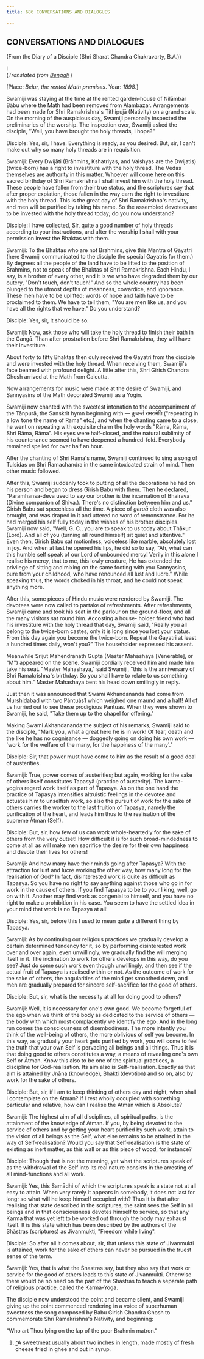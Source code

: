 ```yaml
---
title: 686 CONVERSATIONS AND DIALOGUES

---
```

  

## CONVERSATIONS AND DIALOGUES

(From the Diary of a Disciple (Shri Sharat Chandra Chakravarty, B.A.))

I  
(*Translated from [Bengali](swami_shishya_13e7_01.pdf)* )

\[Place: *Belur, the rented Math premises*. Year: *1898*.\]

Swamiji was staying at the time at the rented garden-house of Nilāmbar
Bābu where the Math had been removed from Alambazar. Arrangements had
been made for Shri Ramakrishna's Tithipujā (Nativity) on a grand scale.
On the morning of the auspicious day, Swamiji personally inspected the
preliminaries of the worship. The inspection over, Swamiji asked the
disciple, "Well, you have brought the holy threads, I hope?"

Disciple: Yes, sir, I have. Everything is ready, as you desired. But,
sir, I can't make out why so many holy threads are in requisition.

Swamiji: Every Dwijāti (Brāhmins, Kshatriyas, and Vaishyas are the
Dwijatis) (twice-born) has a right to investiture with the holy thread.
The Vedas themselves are authority in this matter. Whoever will come
here on this sacred birthday of Shri Ramakrishna I shall invest him with
the holy thread. These people have fallen from their true status, and
the scriptures say that after proper expiation, those fallen in the way
earn the right to investiture with the holy thread. This is the great
day of Shri Ramakrishna's nativity, and men will be purified by taking
his name. So the assembled devotees are to be invested with the holy
thread today; do you now understand?

Disciple: I have collected, Sir, quite a good number of holy threads
according to your instructions, and after the worship I shall with your
permission invest the Bhaktas with them.

Swamiji: To the Bhaktas who are not Brahmins, give this Mantra of
Gāyatri (here Swamiji communicated to the disciple the special Gayatris
for them.) By degrees all the people of the land have to be lifted to
the position of Brahmins, not to speak of the Bhaktas of Shri
Ramakrishna. Each Hindu, I say, is a brother of every other, and it is
we who have degraded them by our outcry, "Don't touch, don't touch!" And
so the whole country has been plunged to the utmost depths of meanness,
cowardice, and ignorance. These men have to be uplifted; words of hope
and faith have to be proclaimed to them. We have to tell them, "You are
men like us, and you have all the rights that we have." Do you
understand?

Disciple: Yes, sir, it should be so.

Swamiji: Now, ask those who will take the holy thread to finish their
bath in the Gangā. Than after prostration before Shri Ramakrishna, they
will have their investiture.

About forty to fifty Bhaktas then duly received the Gayatri from the
disciple and were invested with the holy thread. When receiving them,
Swamiji's face beamed with profound delight. A little after this, Shri
Girish Chandra Ghosh arrived at the Math from Calcutta.

Now arrangements for music were made at the desire of Swamiji, and
Sannyasins of the Math decorated Swamiji as a Yogin.

Swamiji now chanted with the sweetest intonation to the accompaniment of
the Tānpurā, the Sanskrit hymn beginning with — कुजन्तं
रामरामेति ("repeating in a low tone the name of Rama" etc.), and when
the chanting came to a close, he went on repeating with exquisite charm
the holy words "Rāma, Rāma, Shri Rāma, Rāma". His eyes were half-closed,
and the natural sublimity of his countenance seemed to have deepened a
hundred-fold. Everybody remained spelled for over half an hour.

After the chanting of Shri Rama's name, Swamiji continued to sing a song
of Tulsidas on Shri Ramachandra in the same intoxicated strain of mind.
Then other music followed.

After this, Swamiji suddenly took to putting of all the decorations he
had on his person and began to dress Girish Babu with them. Then he
declared, "Paramhansa-deva used to say our brother is the incarnation of
Bhairava (Divine companion of Shiva.). There's no distinction between
him and us." Girish Babu sat speechless all the time. A piece of *geruā*
cloth was also brought, and was draped in it and uttered no word of
remonstrance. For he had merged his self fully today in the wishes of
his brother disciples. Swamiji now said, "Well, G. C., you are to speak
to us today about Thākur (Lord). And all of you (turning all round
himself) sit quiet and attentive." Even then, Girish Babu sat
motionless, voiceless like marble, absolutely lost in joy. And when at
last he opened his lips, he did so to say, "Ah, what can this humble
self speak of our Lord of unbounded mercy! Verily in this alone I
realise his mercy, that to me, this lowly creature, He has extended the
privilege of sitting and mixing on the same footing with you Sannyasins,
pure from your childhood, who have renounced all lust and lucre." While
speaking thus, the words choked in his throat, and he could not speak
anything more.

After this, some pieces of Hindu music were rendered by Swamiji. The
devotees were now called to partake of refreshments. After refreshments,
Swamiji came and took his seat in the parlour on the ground-floor, and
all the many visitors sat round him. Accosting a house- holder friend
who had his investiture with the holy thread that day, Swamiji said,
"Really you all belong to the twice-born castes, only it is long since
you lost your status. From this day again you become the twice-born.
Repeat the Gayatri at least a hundred times daily, won't you?" The
householder expressed his assent.

Meanwhile Srijut Mahendranath Gupta (Master Mahāshaya \[Venerable\], or
"M") appeared on the scene. Swamiji cordially received him and made him
take his seat. "Master Mahashaya," said Swamiji, "this is the
anniversary of Shri Ramakrishna's birthday. So you shall have to relate
to us something about him." Master Mahashaya bent his head down
smilingly in reply.

Just then it was announced that Swami Akhandananda had come from
Murshidabad with two Pāntuās[1](#fn1) which weighed one maund and a
half! All of us hurried out to see these prodigious Pantuas. When they
were shown to Swamiji, he said, "Take them up to the chapel for
offering."

Making Swami Akhandananda the subject of his remarks, Swamiji said to
the disciple, "Mark you, what a great hero he is in work! Of fear, death
and the like he has no cognisance — doggedly going on doing his own work
— 'work for the welfare of the many, for the happiness of the many'."

Disciple: Sir, that power must have come to him as the result of a good
deal of austerities.

Swamiji: True, power comes of austerities; but again, working for the
sake of others itself constitutes Tapasyā (practice of austerity). The
karma-yogins regard work itself as part of Tapasya. As on the one hand
the practice of Tapasya intensifies altruistic feelings in the devotee
and actuates him to unselfish work, so also the pursuit of work for the
sake of others carries the worker to the last fruition of Tapasya,
namely the purification of the heart, and leads him thus to the
realisation of the supreme Âtman (Self).

Disciple: But, sir, how few of us can work whole-heartedly for the sake
of others from the very outset! How difficult it is for such
broad-mindedness to come at all as will make men sacrifice the desire
for their own happiness and devote their lives for others!

Swamiji: And how many have their minds going after Tapasya? With the
attraction for lust and lucre working the other way, how many long for
the realisation of God? In fact, disinterested work is quite as
difficult as Tapasya. So you have no right to say anything against those
who go in for work in the cause of others. If you find Tapasya to be to
your liking, well, go on with it. Another may find work as congenial to
himself, and you have no right to make a prohibition in his case. You
seem to have the settled idea in your mind that work is no Tapasya at
all!

Disciple: Yes, sir, before this I used to mean quite a different thing
by Tapasya.

Swamiji: As by continuing our religious practices we gradually develop a
certain determined tendency for it, so by performing disinterested work
over and over again, even unwillingly, we gradually find the will
merging itself in it. The inclination to work for others develops in
this way, do you see? Just do some such work even though unwillingly,
and then see if the actual fruit of Tapasya is realised within or not.
As the outcome of work for the sake of others, the angularities of the
mind get smoothed down, and men are gradually prepared for sincere
self-sacrifice for the good of others.

Disciple: But, sir, what is the necessity at all for doing good to
others?

Swamiji: Well, it is necessary for one's own good. We become forgetful
of the ego when we think of the body as dedicated to the service of
others — the body with which most complacently we identify the ego. And
in the long run comes the consciousness of disembodiness. The more
intently you think of the well-being of others, the more oblivious of
self you become. In this way, as gradually your heart gets purified by
work, you will come to feel the truth that your own Self is pervading
all beings and all things. Thus it is that doing good to others
constitutes a way, a means of revealing one's own Self or Âtman. Know
this also to be one of the spiritual practices, a discipline for
God-realisation. Its aim also is Self-realisation. Exactly as that aim
is attained by Jnāna (knowledge), Bhakti (devotion) and so on, also by
work for the sake of others.

Disciple: But, sir, if I am to keep thinking of others day and night,
when shall I contemplate on the Atman? If I rest wholly occupied with
something particular and relative, how can I realise the Atman which is
Absolute?

Swamiji: The highest aim of all disciplines, all spiritual paths, is the
attainment of the knowledge of Atman. If you, by being devoted to the
service of others and by getting your heart purified by such work,
attain to the vision of all beings as the Self, what else remains to be
attained in the way of Self-realisation? Would you say that
Self-realisation is the state of existing as inert matter, as this wall
or as this piece of wood, for instance?

Disciple: Though that is not the meaning, yet what the scriptures speak
of as the withdrawal of the Self into Its real nature consists in the
arresting of all mind-functions and all work.

Swamiji: Yes, this Samādhi of which the scriptures speak is a state not
at all easy to attain. When very rarely it appears in somebody, it does
not last for long; so what will he keep himself occupied with? Thus it
is that after realising that state described in the scriptures, the
saint sees the Self in all beings and in that consciousness devotes
himself to service, so that any Karma that was yet left to be worked out
through the body may exhaust itself. It is this state which has been
described by the authors of the Shāstras (scriptures) as Jivanmukti,
"Freedom while living".

Disciple: So after all it comes about, sir, that unless this state of
Jivanmukti is attained, work for the sake of others can never be pursued
in the truest sense of the term.

Swamiji: Yes, that is what the Shastras say, but they also say that work
or service for the good of others leads to this state of Jivanmukti.
Otherwise there would be no need on the part of the Shastras to teach a
separate path of religious practice, called the Karma-Yoga.

The disciple now understood the point and became silent, and Swamiji
giving up the point commenced rendering in a voice of superhuman
sweetness the song composed by Babu Girish Chandra Ghosh to commemorate
Shri Ramakrishna's Nativity, and beginning:

"Who art Thou lying on the lap of the poor Brahmin matron."

1.  [^](#txt1)A sweetmeat usually about two inches in length, made
    mostly of fresh cheese fried in ghee and put in syrup.